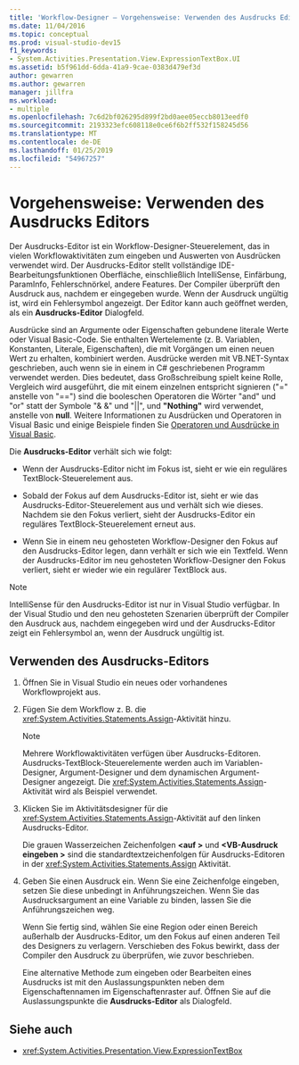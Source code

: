 ```yaml
---
title: 'Workflow-Designer – Vorgehensweise: Verwenden des Ausdrucks Editors'
ms.date: 11/04/2016
ms.topic: conceptual
ms.prod: visual-studio-dev15
f1_keywords:
- System.Activities.Presentation.View.ExpressionTextBox.UI
ms.assetid: b5f961dd-6dda-41a9-9cae-0383d479ef3d
author: gewarren
ms.author: gewarren
manager: jillfra
ms.workload:
- multiple
ms.openlocfilehash: 7c6d2bf026295d899f2bd0aee05eccb8013eedf0
ms.sourcegitcommit: 2193323efc608118e0ce6f6b2ff532f158245d56
ms.translationtype: MT
ms.contentlocale: de-DE
ms.lasthandoff: 01/25/2019
ms.locfileid: "54967257"
---
```

# <a name="how-to-use-the-expression-editor"></a>Vorgehensweise: Verwenden des Ausdrucks Editors

Der Ausdrucks-Editor ist ein Workflow-Designer-Steuerelement, das in vielen Workflowaktivitäten zum eingeben und Auswerten von Ausdrücken verwendet wird. Der Ausdrucks-Editor stellt vollständige IDE-Bearbeitungsfunktionen Oberfläche, einschließlich IntelliSense, Einfärbung, ParamInfo, Fehlerschnörkel, andere Features. Der Compiler überprüft den Ausdruck aus, nachdem er eingegeben wurde. Wenn der Ausdruck ungültig ist, wird ein Fehlersymbol angezeigt. Der Editor kann auch geöffnet werden, als ein **Ausdrucks-Editor** Dialogfeld.

Ausdrücke sind an Argumente oder Eigenschaften gebundene literale Werte oder Visual Basic-Code. Sie enthalten Wertelemente (z. B. Variablen, Konstanten, Literale, Eigenschaften), die mit Vorgängen um einen neuen Wert zu erhalten, kombiniert werden. Ausdrücke werden mit VB.NET-Syntax geschrieben, auch wenn sie in einem in C# geschriebenen Programm verwendet werden. Dies bedeutet, dass Großschreibung spielt keine Rolle, Vergleich wird ausgeführt, die mit einem einzelnen entspricht signieren ("=" anstelle von "==") sind die booleschen Operatoren die Wörter "and" und "or" statt der Symbole "& &" und "||", und **"Nothing"** wird verwendet, anstelle von **null**. Weitere Informationen zu Ausdrücken und Operatoren in Visual Basic und einige Beispiele finden Sie [Operatoren und Ausdrücke in Visual Basic](/previous-versions/visualstudio/visual-studio-2010/a1w3te48(v=vs.100)).

Die **Ausdrucks-Editor** verhält sich wie folgt:

- Wenn der Ausdrucks-Editor nicht im Fokus ist, sieht er wie ein reguläres TextBlock-Steuerelement aus.

- Sobald der Fokus auf dem Ausdrucks-Editor ist, sieht er wie das Ausdrucks-Editor-Steuerelement aus und verhält sich wie dieses. Nachdem sie den Fokus verliert, sieht der Ausdrucks-Editor ein reguläres TextBlock-Steuerelement erneut aus.

- Wenn Sie in einem neu gehosteten Workflow-Designer den Fokus auf den Ausdrucks-Editor legen, dann verhält er sich wie ein Textfeld. Wenn der Ausdrucks-Editor im neu gehosteten Workflow-Designer den Fokus verliert, sieht er wieder wie ein regulärer TextBlock aus.

> [!NOTE]
> IntelliSense für den Ausdrucks-Editor ist nur in Visual Studio verfügbar. In der Visual Studio und den neu gehosteten Szenarien überprüft der Compiler den Ausdruck aus, nachdem eingegeben wird und der Ausdrucks-Editor zeigt ein Fehlersymbol an, wenn der Ausdruck ungültig ist.

## <a name="use-the-expression-editor"></a>Verwenden des Ausdrucks-Editors

1.  Öffnen Sie in Visual Studio ein neues oder vorhandenes Workflowprojekt aus.

2.  Fügen Sie dem Workflow z. B. die <xref:System.Activities.Statements.Assign>-Aktivität hinzu.

    > [!NOTE]
    > Mehrere Workflowaktivitäten verfügen über Ausdrucks-Editoren. Ausdrucks-TextBlock-Steuerelemente werden auch im Variablen-Designer, Argument-Designer und dem dynamischen Argument-Designer angezeigt. Die <xref:System.Activities.Statements.Assign>-Aktivität wird als Beispiel verwendet.

3.  Klicken Sie im Aktivitätsdesigner für die <xref:System.Activities.Statements.Assign>-Aktivität auf den linken Ausdrucks-Editor.

     Die grauen Wasserzeichen Zeichenfolgen  **\<auf >** und  **\<VB-Ausdruck eingeben >** sind die standardtextzeichenfolgen für Ausdrucks-Editoren in der <xref:System.Activities.Statements.Assign> Aktivität.

4.  Geben Sie einen Ausdruck ein. Wenn Sie eine Zeichenfolge eingeben, setzen Sie diese unbedingt in Anführungszeichen. Wenn Sie das Ausdrucksargument an eine Variable zu binden, lassen Sie die Anführungszeichen weg.

     Wenn Sie fertig sind, wählen Sie eine Region oder einen Bereich außerhalb der Ausdrucks-Editor, um den Fokus auf einen anderen Teil des Designers zu verlagern. Verschieben des Fokus bewirkt, dass der Compiler den Ausdruck zu überprüfen, wie zuvor beschrieben.

     Eine alternative Methode zum eingeben oder Bearbeiten eines Ausdrucks ist mit den Auslassungspunkten neben dem Eigenschaftennamen im Eigenschaftenraster auf. Öffnen Sie auf die Auslassungspunkte die **Ausdrucks-Editor** als Dialogfeld.

## <a name="see-also"></a>Siehe auch

- <xref:System.Activities.Presentation.View.ExpressionTextBox>
